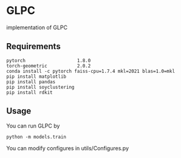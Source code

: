 # GLPC
implementation of GLPC

## Requirements
```
pytorch                   1.8.0             
torch-geometric           2.0.2
conda install -c pytorch faiss-cpu=1.7.4 mkl=2021 blas=1.0=mkl
pip install matplotlib
pip install pandas
pip install soyclustering
pip install rdkit
```
## Usage

You can run GLPC by
```
python -m models.train
```

You can modify configures in utils/Configures.py
 